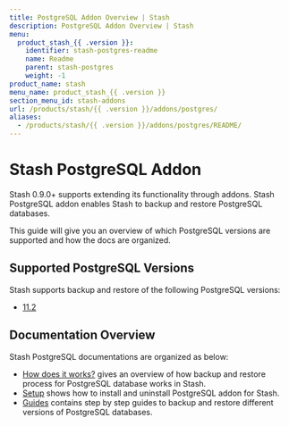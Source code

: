 ```yaml
---
title: PostgreSQL Addon Overview | Stash
description: PostgreSQL Addon Overview | Stash
menu:
  product_stash_{{ .version }}:
    identifier: stash-postgres-readme
    name: Readme
    parent: stash-postgres
    weight: -1
product_name: stash
menu_name: product_stash_{{ .version }}
section_menu_id: stash-addons
url: /products/stash/{{ .version }}/addons/postgres/
aliases:
  - /products/stash/{{ .version }}/addons/postgres/README/
---
```


# Stash PostgreSQL Addon

Stash 0.9.0+ supports extending its functionality through addons. Stash PostgreSQL addon enables Stash to backup and restore PostgreSQL databases.

This guide will give you an overview of which PostgreSQL versions are supported and how the docs are organized.

## Supported PostgreSQL Versions

Stash supports backup and restore of the following PostgreSQL versions:

- [11.2](/docs/addons/postgres/guides/11.2/standalone.md)

## Documentation Overview

Stash PostgreSQL documentations are organized as below:

- [How does it works?](/docs/addons/postgres/overview.md) gives an overview of how backup and restore process for PostgreSQL database works in Stash.
- [Setup](/docs/addons/postgres/setup/install.md) shows how to install and uninstall PostgreSQL addon for Stash.
- [Guides](/docs/addons/postgres/guides/11.2/standalone.md) contains step by step guides to backup and restore different versions of PostgreSQL databases.
